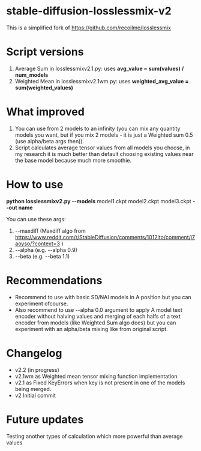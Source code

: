 # stable-diffusion-losslessmix-v2
This is a simplified fork of https://github.com/recoilme/losslessmix

# Script versions

1. Average Sum in losslessmixv2.1.py:
uses **avg_value = sum(values) / num_models**
2. Weighted Mean in losslessmixv2.1wm.py: uses **weighted_avg_value = sum(weighted_values)**

# What improved
1. You can use from 2 models to an infinity (you can mix any quantity models you want, but if you mix 2 models - it is just a Weighted sum 0.5 (use alpha/beta args then)).
2. Script calculates average tensor values from all models you choose, in my research it is much better than default choosing existing values near the base model because much more smoothie. 
# How to use
**python losslessmixv2.py --models** model1.ckpt model2.ckpt model3.ckpt **--out name**

You can use these args:
1. --maxdiff (Maxdiff algo from https://www.reddit.com/r/StableDiffusion/comments/1012lto/comment/j7aoyso/?context=3 )
2. --alpha (e.g. --alpha 0.9)
3. --beta (e.g. --beta 1.1)

# Recommendations
+ Recommend to use with basic SD/NAI models in A position but you can experiment ofcourse.
+ Also recommend to use --alpha 0.0 argument to apply A model text encoder without halving values and merging of each halfs of a text encoder from models (like Weighted Sum algo does) but you can experiment with an alpha/beta mixing like from original script.

# Changelog
+ v2.2
(in progress)
+ v2.1wm as Weighted mean tensor mixing function implementation
+ v2.1 as 
Fixed KeyErrors when key is not present in one of the models being merged.
+ v2
Initial commit
# Future updates
Testing another types of calculation which more powerful than average values
